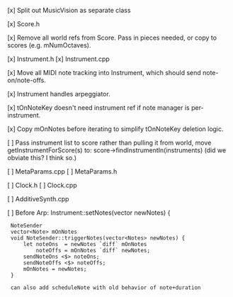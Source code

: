 [x] Split out MusicVision as separate class

[x] Score.h

[x] Remove all world refs from Score. Pass in pieces needed, or copy to scores (e.g. mNumOctaves).

[x] Instrument.h
[x] Instrument.cpp

[x] Move all MIDI note tracking into Instrument, which should send note-on/note-offs.

[x] Instrument handles arpeggiator.

[x] tOnNoteKey doesn't need instrument ref if note manager is per-instrument.

[x] Copy mOnNotes before iterating to simplify tOnNoteKey deletion logic.


[ ] Pass instrument list to score rather than pulling it from world, move getInstrumentForScore(s) to:
 score->findInstrumentIn(instruments)
 (did we obviate this? I think so.)



[ ] MetaParams.cpp
[ ] MetaParams.h

[ ] Clock.h
[ ] Clock.cpp

[ ] AdditiveSynth.cpp


[ ] Before Arp:
      Instrument::setNotes(vector<Notes> newNotes) {
 
 
     NoteSender
     vector<Note> mOnNotes
     void NoteSender::triggerNotes(vector<Notes> newNotes) {
         let noteOns  = newNotes `diff` mOnNotes
			 noteOffs = mOnNotes `diff` newNotes;
         sendNoteOns <$> noteOns;
         sendNoteOffs <$> noteOffs;
         mOnNotes = newNotes;
     }

     can also add scheduleNote with old behavior of note+duration
